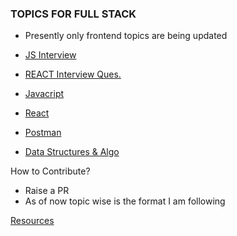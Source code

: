 ### TOPICS FOR FULL STACK

- Presently only frontend topics are being updated

- [JS Interview](https://github.com/abhishekmah/REVISION/blob/master/JavaScript%20Interview%20Questions.md)
- [REACT Interview Ques.](https://github.com/abhishekmah/REVISION/blob/master/React%20Interview%20Questions.md)
- [Javacript](https://github.com/abhishekmah/REVISION/blob/master/JS.md)
- [React](https://github.com/abhishekmah/REVISION/blob/master/React.md)
- [Postman](https://github.com/abhishekmah/REVISION/blob/master/Postman.md)
- [Data Structures & Algo](https://github.com/trekhleb/javascript-algorithms)

How to Contribute?

- Raise a PR
- As of now topic wise is the format I am following

[Resources](https://github.com/abhishekmah/REVISION/blob/master/Resources.md)
